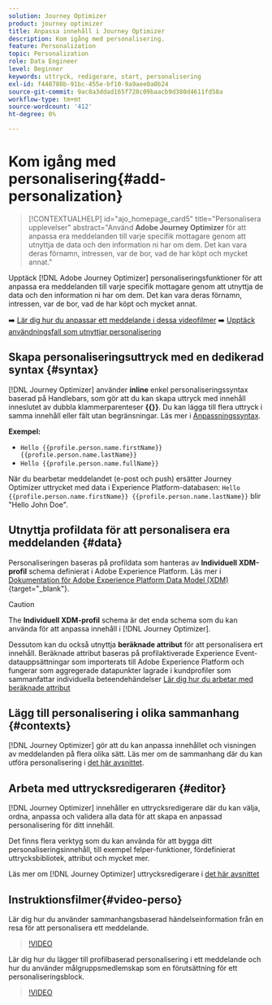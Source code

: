 ```yaml
---
solution: Journey Optimizer
product: journey optimizer
title: Anpassa innehåll i Journey Optimizer
description: Kom igång med personalisering.
feature: Personalization
topic: Personalization
role: Data Engineer
level: Beginner
keywords: uttryck, redigerare, start, personalisering
exl-id: f448780b-91bc-455e-bf10-9a9aee0a0b24
source-git-commit: 9ac8a3ddad165f728c09baacb9d380d4611fd58a
workflow-type: tm+mt
source-wordcount: '412'
ht-degree: 0%

---
```


# Kom igång med personalisering{#add-personalization}

>[!CONTEXTUALHELP]
>id="ajo_homepage_card5"
>title="Personalisera upplevelser"
>abstract="Använd **Adobe Journey Optimizer** för att anpassa era meddelanden till varje specifik mottagare genom att utnyttja de data och den information ni har om dem. Det kan vara deras förnamn, intressen, var de bor, vad de har köpt och mycket annat."

Upptäck [!DNL Adobe Journey Optimizer] personaliseringsfunktioner för att anpassa era meddelanden till varje specifik mottagare genom att utnyttja de data och den information ni har om dem. Det kan vara deras förnamn, intressen, var de bor, vad de har köpt och mycket annat.

➡️ [Lär dig hur du anpassar ett meddelande i dessa videofilmer](#video-perso)
➡️ [Upptäck användningsfall som utnyttjar personalisering](personalization-use-case.md)

## Skapa personaliseringsuttryck med en dedikerad syntax {#syntax}

[!DNL Journey Optimizer] använder **inline** enkel personaliseringssyntax baserad på Handlebars, som gör att du kan skapa uttryck med innehåll inneslutet av dubbla klammerparenteser **{{}}**. Du kan lägga till flera uttryck i samma innehåll eller fält utan begränsningar. Läs mer i [Anpassningssyntax](personalization-syntax.md).

**Exempel:**

* `Hello {{profile.person.name.firstName}} {{profile.person.name.lastName}}`
* `Hello {{profile.person.name.fullName}}`

När du bearbetar meddelandet (e-post och push) ersätter Journey Optimizer uttrycket med data i Experience Platform-databasen:  `Hello {{profile.person.name.firstName}} {{profile.person.name.lastName}}` blir &quot;Hello John Doe&quot;.

## Utnyttja profildata för att personalisera era meddelanden {#data}

Personaliseringen baseras på profildata som hanteras av **Individuell XDM-profil** schema definierat i Adobe Experience Platform. Läs mer i [Dokumentation för Adobe Experience Platform Data Model (XDM)](https://experienceleague.adobe.com/docs/experience-platform/xdm/home.html?lang=sv){target="_blank"}.

>[!CAUTION]
>The **Individuell XDM-profil** schema är det enda schema som du kan använda för att anpassa innehåll i [!DNL Journey Optimizer].

Dessutom kan du också utnyttja **beräknade attribut** för att personalisera ert innehåll. Beräknade attribut baseras på profilaktiverade Experience Event-datauppsättningar som importerats till Adobe Experience Platform och fungerar som aggregerade datapunkter lagrade i kundprofiler som sammanfattar individuella beteendehändelser [Lär dig hur du arbetar med beräknade attribut](../audience/computed-attributes.md)

## Lägg till personalisering i olika sammanhang {#contexts}

[!DNL Journey Optimizer] gör att du kan anpassa innehållet och visningen av meddelanden på flera olika sätt. Läs mer om de sammanhang där du kan utföra personalisering i [det här avsnittet](personalization-contexts.md).

## Arbeta med uttrycksredigeraren {#editor}

[!DNL Journey Optimizer] innehåller en uttrycksredigerare där du kan välja, ordna, anpassa och validera alla data för att skapa en anpassad personalisering för ditt innehåll.

Det finns flera verktyg som du kan använda för att bygga ditt personaliseringsinnehåll, till exempel felper-funktioner, fördefinierat uttrycksbibliotek, attribut och mycket mer.

Läs mer om [!DNL Journey Optimizer] uttrycksredigerare i [det här avsnittet](personalization-build-expressions.md)

## Instruktionsfilmer{#video-perso}

Lär dig hur du använder sammanhangsbaserad händelseinformation från en resa för att personalisera ett meddelande.

>[!VIDEO](https://video.tv.adobe.com/v/334165?quality=12)

Lär dig hur du lägger till profilbaserad personalisering i ett meddelande och hur du använder målgruppsmedlemskap som en förutsättning för ett personaliseringsblock.

>[!VIDEO](https://video.tv.adobe.com/v/334078?quality=12)

